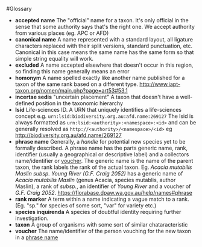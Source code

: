 #Glossary

* <a name="def-accepted-name"/> **accepted name** The "official" name for a taxon.
It's only official in the sense that some authority says that's the right one.
We accept authority from various places (eg. APC or AFD)
* <a name="def-canonical-name"/> **canonical name** A name represented with a standard layout, all ligature characters replaced with their split versions, standard punctuation, etc.
Canonical in this case means the same name has the same form so that simple string equality will work.
* <a name="def-excluded"/> **excluded** A name accepted elsewhere that doesn't occur in this region, so finding this name generally means an error
* <a name="def-homonym"/> **homonym** A name spelled exactly like another name published for a taxon of the same rank based on a different type.
<http://www.iapt-taxon.org/nomen/main.php?page=art53#53.1>
* <a name="def-incertae-sedis"/> **incertae sedis** "uncertain placement" A taxon that doesn't have a well-defined position in the taxonomic hierarchy
* <a name="def-lsid"/> **lsid** Life-sciences ID.
A URN that uniquely identifies a life-sciences concept e.g. `urn:lsid:biodiversity.org.au:afd.name:269127`
The lsid is always formatted as `urn:lsid:<authority>:<namespace>:<id>` and can be generally resolved as
`http://<authority>/<namespace>/<id>` eg <http://biodiversity.org.au/afd.name/269127>
* <a name="def-phrase-name"/> **phrase name** Generally, a *handle* for potential new species yet to be formally described.
A phrase name has the parts generic name, rank, identifier (usually a geographical or descriptive label) and a collectors name/identifier or [voucher](#def-voucher).
The generic name is the name of the parent taxon, the rank labels the rank of the actual taxon.
Eg. *Acacia mutabilis Maslin subsp. Young River (G.F. Craig 2052)* has a generic name of *Acacia mutabilis Maslin*
(genus Acacia, species mutablis, author Maslin), a rank of *subsp.*, an identifier of *Young River* and a voucher
of *G.F. Craig 2052*. <https://florabase.dpaw.wa.gov.au/help/names#phrase>
* <a name="def-rank-marker"/> **rank marker** A term within a name indicating a vague match to a rank.
(Eg. "sp." for species of some sort, "var" for variety etc.)
* <a name="def-species-inquirenda"/> **species inquirenda** A species of doubtful identity requiring further investigation.
* <a name="def-taxon"/> **taxon** A group of organisms with some sort of similar chataracteristic
* <a name="def-voucher"/> **voucher** The name/identifier of the person vouching for the new taxon in a [phrase name](#def-phrase-name)


